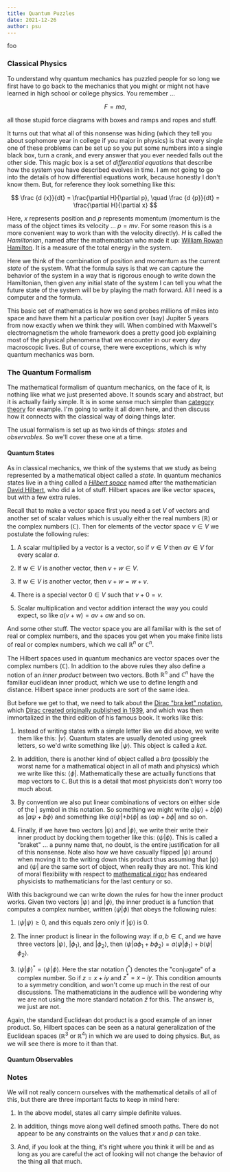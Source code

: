 ```yaml
---
title: Quantum Puzzles
date: 2021-12-26
author: psu
---
```


foo

### Classical Physics

To understand why quantum mechanics has puzzled people for so long we first have to go
back to the mechanics that you might or might not have learned in high school or college
physics. You remember ...

$$
F = ma,
$$

all those stupid force diagrams with boxes and ramps and ropes and stuff.

It turns out that what all of this nonsense was hiding (which they tell you about
sophomore year in college if you major in physics) is that every single one of these
problems can be set up so you put some numbers into a single black box, turn a crank, and
every answer that you ever needed falls out the other side. This magic box is a set of
*differential equations* that describe how the system you have described evolves in time. I
am not going to go into the details of how differential equations work, because honestly I
don't know them. But, for reference they look something like this:

$$
\frac {d {x}}{dt} = \frac{\partial H}{\partial p}, \quad 
\frac {d {p}}{dt} = \frac{\partial H}{\partial x}
$$

Here, $x$ represents position and $p$ represents momentum (momentum is
the mass of the object times its velocity ... $p = mv$. For some reason this is a more
convenient way to work than with the velocity directly). $H$ is called the *Hamiltonian*,
named after the mathematician who made it up: [William Rowan
Hamilton](https://www.youtube.com/watch?v=SZXHoWwBcDcR). It is a measure of the total
energy in the system.

Here we think of the combination of position and momentum as the current _state_ of the
system. What the formula says is that we can capture the behavior of the system in a way
that is rigorous enough to write down the Hamiltonian, then given any initial state of the
system I can tell you what the future state of the system will be by playing the math
forward. All I need is a computer and the formula.

This basic set of mathematics is how we send probes millions of miles into space and have
them hit a particular position over (say) Jupiter 5 years from now exactly when we think
they will. When combined with Maxwell's electromagnetism the whole framework does a pretty
good job explaining most of the physical phenomena that we encounter in our every day
macroscopic lives. But of course, there were exceptions, which is why quantum mechanics was
born.

### The Quantum Formalism

The mathematical formalism of quantum mechanics, on the face of it, is nothing like what
we just presented above. It sounds scary and abstract, but it is actually fairly simple.
It is in some sense much simpler than [category theory](yoneda-speedrun.html) for example.
I'm going to write it all down here, and then discuss how it connects with the classical
way of doing things later. 

The usual formalism is set up as two kinds of things: _states_ and _observables_. So we'll
cover these one at a time.

#### Quantum States


As in classical mechanics, we think of the systems that we study as being represented by a
mathematical object called a _state_. In quantum mechanics states live in a thing called a
[_Hilbert space_](https://en.wikipedia.org/wiki/Hilbert_space) named after the
mathematician [David Hilbert](https://en.wikipedia.org/wiki/David_Hilbert), who did a lot
of stuff. Hilbert spaces are like vector spaces, but with a few extra rules. 

Recall that to make a vector space first you need a set $V$ of vectors and another set of
scalar values which is usually either the real numbers ($\mathbb R$) or the complex
numbers ($\mathbb C$). Then for elements of the vector space $v \in V$ we postulate the
following rules:
	
1. A scalar multiplied by a vector is a vector, so if $v \in V$ then $av \in V$ for every scalar $a$.

2. If $w \in V$ is another vector, then $v + w \in V$.

3. If $w \in V$ is another vector, then $v + w = w + v$.

4. There is a special vector $0 \in V$ such that $v + 0 = v$.

5. Scalar multiplication and vector addition interact the way you could expect, so like
   $a(v + w) = av + aw$ and so on.

And some other stuff. The vector space you are all familiar with is the set of real or
complex numbers, and the spaces you get when you make finite lists of real or complex
numbers, which we call ${\mathbb R}^n$ or ${\mathbb C}^n$.

The Hilbert spaces used in quantum mechanics are vector spaces over the complex numbers
(${\mathbb C}$). In addition to the above rules they also define a notion of an _inner
product_ between two vectors. Both ${\mathbb R}^n$ and ${\mathbb C}^n$ have the familiar
euclidean inner product, which we use to define length and distance. Hilbert space inner
products are sort of the same idea.

But before we get to that, we need to talk about the [Dirac "bra ket"
notation](https://en.wikipedia.org/wiki/Bra–ket_notation), which [Dirac created originally
published in
1939](images/dirac.pdf), and
which was then immortalized in the third edition of his famous book. It works like this:

1. Instead of writing states with a simple letter like we did above, we write them like
   this: $| v \rangle$. Quantum states are usually denoted using greek letters, so we'd
   write something like $| \psi \rangle$. This object is called a _ket_.

2. In addition, there is another kind of object called a _bra_ (possibly the worst name
   for a mathematical object in all of math and physics) which we write like this:
   $\langle \phi |$. Mathematically these are actually functions that map vectors to
   $\mathbb C$. But this is a detail that most physicists don't worry too much about.

4. By convention we also put linear combinations of vectors on either side of the $|$
   symbol in this notation. So something we might write $a | \psi \rangle + b | \phi
   \rangle$ as $| a \psi + b \phi \rangle$ and something like $a\langle  \psi | + b
   \langle \phi |$ as $\langle a \psi +  b \phi |$ and so on.

3. Finally, if we have two vectors $| \psi \rangle$ and $| \phi \rangle$, we write their
   write their inner product by docking them together like this: $\langle \psi | \phi
   \rangle$. This is called a "braket" ... a punny name that, no doubt, is the entire
   justification for all of this nonsense. Note also how we have casually flipped $| \psi
   \rangle$ around when moving it to the writing down this product thus assuming that $|
   \psi \rangle$ and $\langle \psi |$ are the same sort of object, when really they are
   not. This kind of moral flexibility with respect to [mathematical
   rigor](https://plato.stanford.edu/entries/qt-nvd/#DiraFounQuanTheo) has endeared
   physicists to mathematicians for the last century or so.
   
With this background we can write down the rules for how the inner product works. Given
two vectors $| \psi \rangle$ and $| \phi \rangle$, the inner product is a function that
computes a complex number, written $\langle \psi | \phi \rangle$ that obeys the following
rules:

1. $\langle \psi|\psi \rangle \geq 0$, and this equals zero only if $|\psi\rangle$ is 0.

2. The inner product is linear in the following way: if $a, b \in {\mathbb C}$, and we
   have three vectors $| \psi \rangle$, $| \phi_1 \rangle$, and $| \phi_2 \rangle$, then
   $\langle \psi| a \phi_1 + b \phi_2 \rangle = a \langle \psi| \phi_1 \rangle + b
   \langle \psi| \phi_2 \rangle$.

3. $\langle \psi | \phi \rangle ^* = \langle \psi | \phi \rangle$. Here the star notation ($^*$)
   denotes the "conjugate" of a complex number. So if $z = x + iy$ and $z^* = x - iy$.
   This condition amounts to a symmetry condition, and won't come up much in the rest of
   our discussions. The mathematicians in the audience will be wondering why we are not
   using the more standard notation $\bar{z}$ for this. The answer is, we just are not.

Again, the standard Euclidean dot product is a good example of an inner product. So,
Hilbert spaces can be seen as a natural generalization of the Euclidean spaces ($\mathbb
R^3$ or $\mathbb R^4$) in which we are used to doing physics. But, as we will see there is
more to it than that.

#### Quantum Observables



### Notes

We will not really concern ourselves with the mathematical details of all of this, but
there are three important facts to keep in mind here:

1. In the above model, states all carry simple definite values.

2. In addition, things move along well defined smooth paths. There do not appear to be
   any constraints on the values that $x$ and $p$ can take.

3. And, if you look at the thing, it's right where you think it will be and as long as you
   are careful the act of looking will not change the behavior of the thing all that much.
